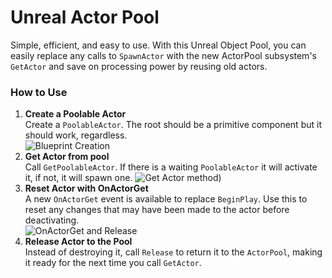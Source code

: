 # Unreal Actor Pool

Simple, efficient, and easy to use. With this Unreal Object Pool, you can easily replace any calls to `SpawnActor` with the new ActorPool subsystem's `GetActor` and save on processing power by reusing old actors.

### How to Use

1. **Create a Poolable Actor**  
   Create a `PoolableActor`. The root should be a primitive component but it should work, regardless.    
![Blueprint Creation](https://i0.wp.com/www.armandoesstuff.com/wp-content/uploads/2025/04/image.png)
3. **Get Actor from pool**  
   Call `GetPoolableActor`. If there is a waiting `PoolableActor` it will activate it, if not, it will spawn one.
![Get Actor method](https://i0.wp.com/www.armandoesstuff.com/wp-content/uploads/2025/04/image-5.png))
4. **Reset Actor with OnActorGet**  
   A new `OnActorGet` event is available to replace `BeginPlay`. Use this to reset any changes that may have been made to the actor before deactivating.    
![OnActorGet and Release](https://i0.wp.com/www.armandoesstuff.com/wp-content/uploads/2025/04/image-2.png)
5. **Release Actor to the Pool**  
   Instead of destroying it, call `Release` to return it to the `ActorPool`, making it ready for the next time you call `GetActor`.
